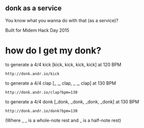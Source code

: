 ## donk as a service
You know what you wanna do with that (as a service)?

Built for Midem Hack Day 2015

# how do I get my donk?

to generate a 4/4 kick [kick, kick, kick, kick] at 120 BPM
```
http://donk.andr.io/kick
```

to generate a 4/4 clap [_ _, clap, _ _, clap] at 130 BPM
```
http://donk.andr.io/clap?bpm=130
```

to generate a 4/4 donk [_donk, _donk, _donk, _donk] at 130 BPM
```
http://donk.andr.io/donk?bpm=130
```

(Where _ _ is a whole-note rest and _ is a half-note rest)
